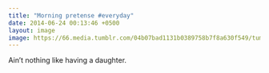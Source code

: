 ```yaml
---
title: "Morning pretense #everyday"
date: 2014-06-24 00:13:46 +0500
layout: image
image: https://66.media.tumblr.com/04b07bad1131b0389758b7f8a630f549/tumblr_n6yizsQQqa1rw3ff5o1_640.jpg
---
```

Ain’t nothing like having a daughter.
